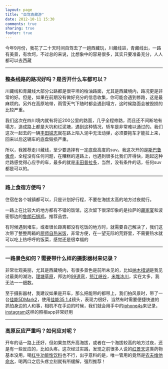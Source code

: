 ```yaml
---
layout: page
title: "自驾青藏游"
date: 2012-10-11 15:30
comments: true
sharing: true
footer: true
---
```


今年9月份，我花了二十天时间自驾去了一趟西藏玩，川藏线进，青藏线出，一路有美景，有坎坷，不过总的来说，比想象中的容易很多，其实只要准备充分，人人都可以去西藏

---

### 整条线路的路况好吗？是否开什么车都可以？

川藏线和青藏线大部分公路都是很平坦的柏油路面，尤其是西藏境内，路况更是非常的好。但是，如果在前期没有做好充分的信息收集，你可能会遇到修路，这是最麻烦的。另外在高原地带，雨雪天气下随时都会遇到塌方，这时候路面会被毁损的比较严重。

我们这次在四川境内就有将近200公里的路面，几乎全程修路，而且还不间断地有塌方，造成路上都是大坑和烂泥塘，遇到这种情况，轿车是非常难以通过的。我们这次一起去的一辆[丰田锐志]()就在路上陷入泥中无法动弹，必须要拖车才能拉上来，回来以后这辆车的底盘毁损严重。

所以，我推荐走川藏线，至少要选择有一定底盘高度的suv。我这次开的是[斯巴鲁傲虎]()，全程没有任何问题，在糟糕的道路上，也遇到很多比我们开得快，跑起这种烂路感觉得心应手的车，最多的就是[丰田普拉多]()，当然，没有条件的话，任何suv都是可以的。

---

### 路上食宿方便吗？

住宿在各个城镇都可以，只是计划好行程，不要在海拔太高的地方过夜就行。

一路上在比较大的地方都有不错的饭馆，这次留下很深印象的是拉萨的[藏家宴]()和波密那边的[鲁朗石锅鸡]()，推荐品尝。

有时候遇到堵车，或者很长距离都没有吃饭的地方时，就需要自己解决了，我们这次带了整整两箱的[厨师自热米饭]()，非常方便，在一望无际的荒野里，不需要热水就可以吃上热呼呼的饭菜，感觉还是很幸福的

---

### 一路景色如何？需要带什么样的摄影器材来记录？

非常壮观美丽，尤其是西藏境内，有很多景色是前所未见的，比如[纳木措湖]()是我见过最美的湖泊，[理塘草原]()，邦达的[99道弯]()，[怒江峡谷]()，[米堆冰川]()，实在太多，我无法一一细数。

至于摄影器材，我建议如果是开车，那么把能带的都带上，我们拍风景时，带了一台[佳能5DMark2]()，使用[佳能35 1.4]()镜头，表现力很好，当然有时需要便捷快速的抓怕身边的人和事，相机不在手边的时候，我们就会用手中的[iphone4s]()来记录，[instagram]()这样的照相app非常好用

---

### 高原反应严重吗？如何应对呢？

开车的话一路上还好，但如果忽然升高海拔，或者在一个海拔较高的地方过夜，还是有一些反应的，比如头疼。这次经过实践，发现之前很多人说的[红景天]()这类药物基本没用，喝[红牛功能性饮料]()也不行，出乎意料的是，唯一管用的竟然是[农夫维他命水]()，喝两口之后头疼立刻就有所缓解，强烈推荐！

